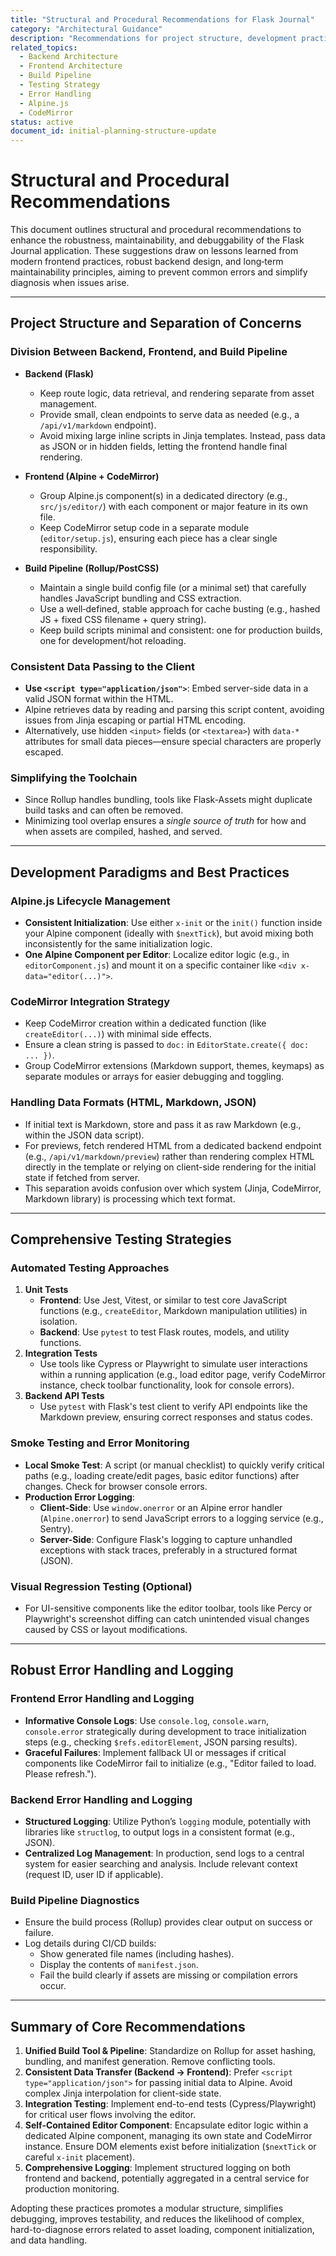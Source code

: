 ```yaml
---
title: "Structural and Procedural Recommendations for Flask Journal"
category: "Architectural Guidance"
description: "Recommendations for project structure, development practices, testing, and error handling for the Flask Journal application."
related_topics:
  - Backend Architecture
  - Frontend Architecture
  - Build Pipeline
  - Testing Strategy
  - Error Handling
  - Alpine.js
  - CodeMirror
status: active
document_id: initial-planning-structure-update
---
```


# Structural and Procedural Recommendations

This document outlines structural and procedural recommendations to enhance the robustness, maintainability, and debuggability of the Flask Journal application. These suggestions draw on lessons learned from modern frontend practices, robust backend design, and long‐term maintainability principles, aiming to prevent common errors and simplify diagnosis when issues arise.

---

## Project Structure and Separation of Concerns

### Division Between Backend, Frontend, and Build Pipeline

- **Backend (Flask)**
  - Keep route logic, data retrieval, and rendering separate from asset management.
  - Provide small, clean endpoints to serve data as needed (e.g., a `/api/v1/markdown` endpoint).
  - Avoid mixing large inline scripts in Jinja templates. Instead, pass data as JSON or in hidden fields, letting the frontend handle final rendering.

- **Frontend (Alpine + CodeMirror)**
  - Group Alpine.js component(s) in a dedicated directory (e.g., `src/js/editor/`) with each component or major feature in its own file.
  - Keep CodeMirror setup code in a separate module (`editor/setup.js`), ensuring each piece has a clear single responsibility.

- **Build Pipeline (Rollup/PostCSS)**
  - Maintain a single build config file (or a minimal set) that carefully handles JavaScript bundling and CSS extraction.
  - Use a well‐defined, stable approach for cache busting (e.g., hashed JS + fixed CSS filename + query string).
  - Keep build scripts minimal and consistent: one for production builds, one for development/hot reloading.

### Consistent Data Passing to the Client

- **Use `<script type="application/json">`**: Embed server-side data in a valid JSON format within the HTML.
- Alpine retrieves data by reading and parsing this script content, avoiding issues from Jinja escaping or partial HTML encoding.
- Alternatively, use hidden `<input>` fields (or `<textarea>`) with `data-*` attributes for small data pieces—ensure special characters are properly escaped.

### Simplifying the Toolchain

- Since Rollup handles bundling, tools like Flask-Assets might duplicate build tasks and can often be removed.
- Minimizing tool overlap ensures a *single source of truth* for how and when assets are compiled, hashed, and served.

---

## Development Paradigms and Best Practices

### Alpine.js Lifecycle Management

- **Consistent Initialization**: Use either `x-init` or the `init()` function inside your Alpine component (ideally with `$nextTick`), but avoid mixing both inconsistently for the same initialization logic.
- **One Alpine Component per Editor**: Localize editor logic (e.g., in `editorComponent.js`) and mount it on a specific container like `<div x-data="editor(...)">`.

### CodeMirror Integration Strategy

- Keep CodeMirror creation within a dedicated function (like `createEditor(...)`) with minimal side effects.
- Ensure a clean string is passed to `doc:` in `EditorState.create({ doc: ... })`.
- Group CodeMirror extensions (Markdown support, themes, keymaps) as separate modules or arrays for easier debugging and toggling.

### Handling Data Formats (HTML, Markdown, JSON)

- If initial text is Markdown, store and pass it as raw Markdown (e.g., within the JSON data script).
- For previews, fetch rendered HTML from a dedicated backend endpoint (e.g., `/api/v1/markdown/preview`) rather than rendering complex HTML directly in the template or relying on client-side rendering for the initial state if fetched from server.
- This separation avoids confusion over which system (Jinja, CodeMirror, Markdown library) is processing which text format.

---

## Comprehensive Testing Strategies

### Automated Testing Approaches

1.  **Unit Tests**
    - **Frontend**: Use Jest, Vitest, or similar to test core JavaScript functions (e.g., `createEditor`, Markdown manipulation utilities) in isolation.
    - **Backend**: Use `pytest` to test Flask routes, models, and utility functions.
2.  **Integration Tests**
    - Use tools like Cypress or Playwright to simulate user interactions within a running application (e.g., load editor page, verify CodeMirror instance, check toolbar functionality, look for console errors).
3.  **Backend API Tests**
    - Use `pytest` with Flask's test client to verify API endpoints like the Markdown preview, ensuring correct responses and status codes.

### Smoke Testing and Error Monitoring

- **Local Smoke Test**: A script (or manual checklist) to quickly verify critical paths (e.g., loading create/edit pages, basic editor functions) after changes. Check for browser console errors.
- **Production Error Logging**:
    - **Client-Side**: Use `window.onerror` or an Alpine error handler (`Alpine.onerror`) to send JavaScript errors to a logging service (e.g., Sentry).
    - **Server-Side**: Configure Flask's logging to capture unhandled exceptions with stack traces, preferably in a structured format (JSON).

### Visual Regression Testing (Optional)

- For UI-sensitive components like the editor toolbar, tools like Percy or Playwright's screenshot diffing can catch unintended visual changes caused by CSS or layout modifications.

---

## Robust Error Handling and Logging

### Frontend Error Handling and Logging

- **Informative Console Logs**: Use `console.log`, `console.warn`, `console.error` strategically during development to trace initialization steps (e.g., checking `$refs.editorElement`, JSON parsing results).
- **Graceful Failures**: Implement fallback UI or messages if critical components like CodeMirror fail to initialize (e.g., "Editor failed to load. Please refresh.").

### Backend Error Handling and Logging

- **Structured Logging**: Utilize Python’s `logging` module, potentially with libraries like `structlog`, to output logs in a consistent format (e.g., JSON).
- **Centralized Log Management**: In production, send logs to a central system for easier searching and analysis. Include relevant context (request ID, user ID if applicable).

### Build Pipeline Diagnostics

- Ensure the build process (Rollup) provides clear output on success or failure.
- Log details during CI/CD builds:
    - Show generated file names (including hashes).
    - Display the contents of `manifest.json`.
    - Fail the build clearly if assets are missing or compilation errors occur.

---

## Summary of Core Recommendations

1.  **Unified Build Tool & Pipeline**: Standardize on Rollup for asset hashing, bundling, and manifest generation. Remove conflicting tools.
2.  **Consistent Data Transfer (Backend -> Frontend)**: Prefer `<script type="application/json">` for passing initial data to Alpine. Avoid complex Jinja interpolation for client-side state.
3.  **Integration Testing**: Implement end-to-end tests (Cypress/Playwright) for critical user flows involving the editor.
4.  **Self-Contained Editor Component**: Encapsulate editor logic within a dedicated Alpine component, managing its own state and CodeMirror instance. Ensure DOM elements exist before initialization (`$nextTick` or careful `x-init` placement).
5.  **Comprehensive Logging**: Implement structured logging on both frontend and backend, potentially aggregated in a central service for production monitoring.

Adopting these practices promotes a modular structure, simplifies debugging, improves testability, and reduces the likelihood of complex, hard-to-diagnose errors related to asset loading, component initialization, and data handling.